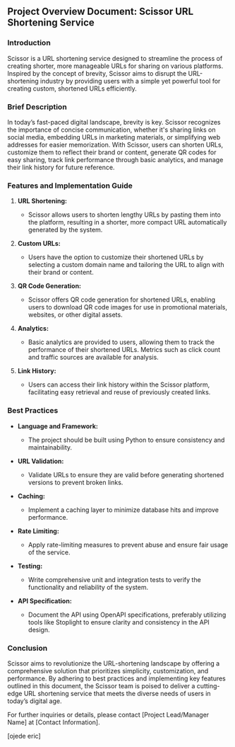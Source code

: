 ## Project Overview Document: Scissor URL Shortening Service

### Introduction
Scissor is a URL shortening service designed to streamline the process of creating shorter, more manageable URLs for sharing on various platforms. Inspired by the concept of brevity, Scissor aims to disrupt the URL-shortening industry by providing users with a simple yet powerful tool for creating custom, shortened URLs efficiently.

### Brief Description
In today’s fast-paced digital landscape, brevity is key. Scissor recognizes the importance of concise communication, whether it's sharing links on social media, embedding URLs in marketing materials, or simplifying web addresses for easier memorization. With Scissor, users can shorten URLs, customize them to reflect their brand or content, generate QR codes for easy sharing, track link performance through basic analytics, and manage their link history for future reference.

### Features and Implementation Guide

1. **URL Shortening:**  
   - Scissor allows users to shorten lengthy URLs by pasting them into the platform, resulting in a shorter, more compact URL automatically generated by the system.

2. **Custom URLs:**  
   - Users have the option to customize their shortened URLs by selecting a custom domain name and tailoring the URL to align with their brand or content.

3. **QR Code Generation:**  
   - Scissor offers QR code generation for shortened URLs, enabling users to download QR code images for use in promotional materials, websites, or other digital assets.

4. **Analytics:**  
   - Basic analytics are provided to users, allowing them to track the performance of their shortened URLs. Metrics such as click count and traffic sources are available for analysis.

5. **Link History:**  
   - Users can access their link history within the Scissor platform, facilitating easy retrieval and reuse of previously created links.

### Best Practices

- **Language and Framework:**  
  - The project should be built using Python to ensure consistency and maintainability.

- **URL Validation:**  
  - Validate URLs to ensure they are valid before generating shortened versions to prevent broken links.

- **Caching:**  
  - Implement a caching layer to minimize database hits and improve performance.

- **Rate Limiting:**  
  - Apply rate-limiting measures to prevent abuse and ensure fair usage of the service.

- **Testing:**  
  - Write comprehensive unit and integration tests to verify the functionality and reliability of the system.

- **API Specification:**  
  - Document the API using OpenAPI specifications, preferably utilizing tools like Stoplight to ensure clarity and consistency in the API design.

### Conclusion
Scissor aims to revolutionize the URL-shortening landscape by offering a comprehensive solution that prioritizes simplicity, customization, and performance. By adhering to best practices and implementing key features outlined in this document, the Scissor team is poised to deliver a cutting-edge URL shortening service that meets the diverse needs of users in today’s digital age.

For further inquiries or details, please contact [Project Lead/Manager Name] at [Contact Information].

  
[ojede eric]